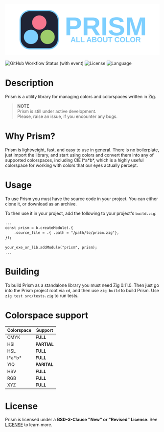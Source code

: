 <img src="common/assets/Prism_Banner.svg"/>

![GitHub Workflow Status (with event)](https://img.shields.io/github/actions/workflow/status/nitrogenez/prism/ci.yml?style=flat-square&logo=github&labelColor=1f2335)
![License](https://img.shields.io/github/license/nitrogenez/prism?style=flat-square&logo=freebsd&labelColor=1f2335&color=7dcfff)
![Language](https://img.shields.io/badge/_-pure_zig-blue?style=flat-square&logo=zig&logoColor=white&labelColor=1f2335&color=7dcfff)

# Description

Prism is a utility library for managing colors and colorspaces written in Zig.  

> **NOTE**  
> Prism is still under active development.  
> Please, raise an issue, if you encounter any bugs.

# Why Prism?
Prism is lightweight, fast, and easy to use in general. There is no boilerplate, just import the library, and start using colors and convert them into any of supported colorspaces, including CIE l\*a\*b\*, which is a highly useful colorspace for working with colors that our eyes actually percept.

# Usage
To use Prism you must have the source code in your project. You can either clone it, or download as an archive.  

To then use it in your project, add the following to your project's `build.zig`:

```zig
...
const prism = b.createModule(.{
    .source_file = .{ .path = "/path/to/prism.zig"},
});

your_exe_or_lib.addModule("prism", prism);
...
```

# Building
To build Prism as a standalone library you must need Zig 0.11.0. Then just go into the Prism project root via `cd`, and then use `zig build` to build Prism. Use `zig test src/tests.zig` to run tests.

# Colorspace support
| Colorspace | Support     |
| ---------- | ----------- |
| CMYK       | **FULL**    |
| HSI        | **PARTIAL** |
| HSL        | **FULL**    |
| l\*a\*b\*  | **FULL**    |
| YIQ        | **PARITAL** |
| HSV        | **FULL**    |
| RGB        | **FULL**    |
| XYZ        | **FULL**    |

# License
Prism is licensed under a **BSD-3-Clause "New" or "Revised" License**. See [LICENSE](LICENSE) to learn more.

